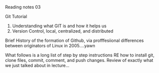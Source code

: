 
Reading notes 03

Git Tutorial

1. Understanding what GIT is and how it helps us
2. Version Control, local, centralized, and distributed

Brief History of the formation of Github, via profffesiional differences between originators of Linux in 2005….yawn

What follows is a long list of step by step instructions RE how to install git, clone files, commit, comment, and push changes. Review of exactly what we just talked about in lecture…

